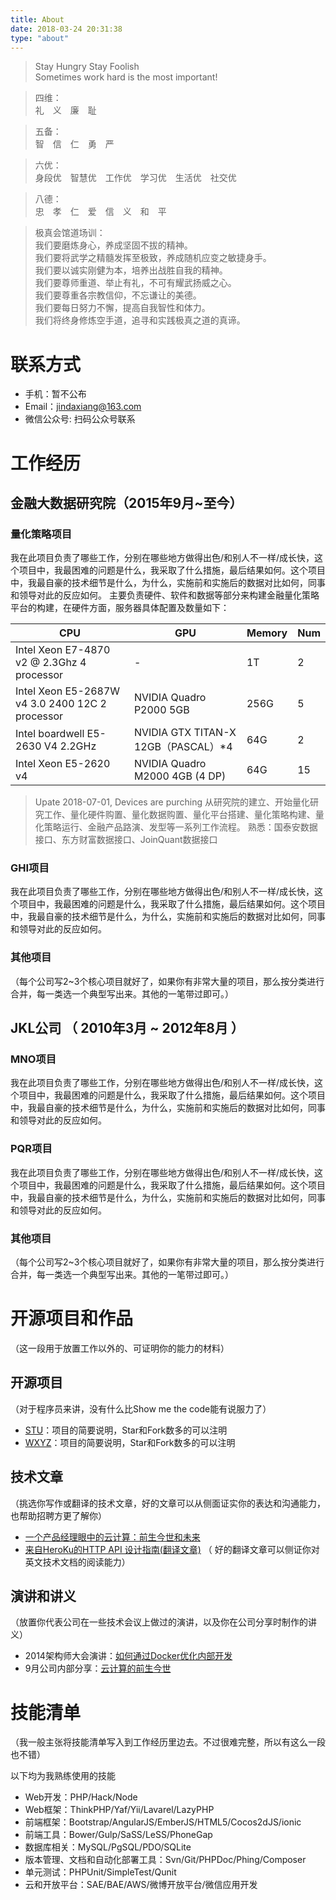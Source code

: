 ```yaml
---
title: About
date: 2018-03-24 20:31:38
type: "about"
---
```

> Stay Hungry Stay Foolish <br>
Sometimes work hard is the most important!

> 四维：<br>
礼　义　廉　耻

> 五备：<br>
智　信　仁　勇　严

> 六优：<br>
身段优　智慧优　工作优　学习优　生活优　社交优

> 八德：<br>
忠　孝　仁　爱　信　义　和　平

> 极真会馆道场训：<br>
我们要磨炼身心，养成坚固不拔的精神。<br>
我们要将武学之精髓发挥至极致，养成随机应变之敏捷身手。<br>
我们要以诚实刚健为本，培养出战胜自我的精神。<br>
我们要尊师重道、举止有礼，不可有耀武扬威之心。<br>
我们要尊重各宗教信仰，不忘谦让的美德。<br>
我们要每日努力不懈，提高自我智性和体力。<br>
我们将终身修炼空手道，追寻和实践极真之道的真谛。<br>



# 联系方式

- 手机：暂不公布
- Email：jindaxiang@163.com
- 微信公众号: 扫码公众号联系


# 工作经历

## 金融大数据研究院（2015年9月~至今）

### 量化策略项目 
我在此项目负责了哪些工作，分别在哪些地方做得出色/和别人不一样/成长快，这个项目中，我最困难的问题是什么，我采取了什么措施，最后结果如何。这个项目中，我最自豪的技术细节是什么，为什么，实施前和实施后的数据对比如何，同事和领导对此的反应如何。
主要负责硬件、软件和数据等部分来构建金融量化策略平台的构建，在硬件方面，服务器具体配置及数量如下：

CPU | GPU | Memory | Num
--- | --- | --- | ---
Intel Xeon E7-4870 v2 @ 2.3Ghz 4 processor |-| 1T | 2 
Intel Xeon E5-2687W v4 3.0 2400 12C 2 processor |NVIDIA Quadro P2000 5GB | 256G | 5 
Intel boardwell E5-2630 V4 2.2GHz  |NVIDIA GTX TITAN-X 12GB（PASCAL）*4| 64G | 2 
Intel Xeon E5-2620 v4|NVIDIA Quadro M2000 4GB (4 DP)|64G| 15 
> Upate 2018-07-01, Devices are purching
从研究院的建立、开始量化研究工作、量化硬件购置、量化数据购置、量化平台搭建、量化策略构建、量化策略运行、金融产品路演、发型等一系列工作流程。
熟悉：国泰安数据接口、东方财富数据接口、JoinQuant数据接口


### GHI项目 
我在此项目负责了哪些工作，分别在哪些地方做得出色/和别人不一样/成长快，这个项目中，我最困难的问题是什么，我采取了什么措施，最后结果如何。这个项目中，我最自豪的技术细节是什么，为什么，实施前和实施后的数据对比如何，同事和领导对此的反应如何。


### 其他项目

（每个公司写2~3个核心项目就好了，如果你有非常大量的项目，那么按分类进行合并，每一类选一个典型写出来。其他的一笔带过即可。）

  
## JKL公司 （ 2010年3月 ~ 2012年8月 ）

### MNO项目 
我在此项目负责了哪些工作，分别在哪些地方做得出色/和别人不一样/成长快，这个项目中，我最困难的问题是什么，我采取了什么措施，最后结果如何。这个项目中，我最自豪的技术细节是什么，为什么，实施前和实施后的数据对比如何，同事和领导对此的反应如何。


### PQR项目 
我在此项目负责了哪些工作，分别在哪些地方做得出色/和别人不一样/成长快，这个项目中，我最困难的问题是什么，我采取了什么措施，最后结果如何。这个项目中，我最自豪的技术细节是什么，为什么，实施前和实施后的数据对比如何，同事和领导对此的反应如何。


### 其他项目

（每个公司写2~3个核心项目就好了，如果你有非常大量的项目，那么按分类进行合并，每一类选一个典型写出来。其他的一笔带过即可。）
  
  
# 开源项目和作品
（这一段用于放置工作以外的、可证明你的能力的材料）

## 开源项目
（对于程序员来讲，没有什么比Show me the code能有说服力了）

  - [STU](http://github.com/yourname/projectname)：项目的简要说明，Star和Fork数多的可以注明
  - [WXYZ](http://github.com/yourname/projectname)：项目的简要说明，Star和Fork数多的可以注明

## 技术文章
（挑选你写作或翻译的技术文章，好的文章可以从侧面证实你的表达和沟通能力，也帮助招聘方更了解你）

- [一个产品经理眼中的云计算：前生今世和未来](http://get.jobdeer.com/706.get)
- [来自HeroKu的HTTP API 设计指南(翻译文章)](http://get.jobdeer.com/343.get) （ 好的翻译文章可以侧证你对英文技术文档的阅读能力）

## 演讲和讲义
（放置你代表公司在一些技术会议上做过的演讲，以及你在公司分享时制作的讲义）

  - 2014架构师大会演讲：[如何通过Docker优化内部开发](http://ftqq.com)
  - 9月公司内部分享：[云计算的前生今世](http://ftqq.com)
    
    
# 技能清单
（我一般主张将技能清单写入到工作经历里边去。不过很难完整，所以有这么一段也不错）

以下均为我熟练使用的技能

- Web开发：PHP/Hack/Node
- Web框架：ThinkPHP/Yaf/Yii/Lavarel/LazyPHP
- 前端框架：Bootstrap/AngularJS/EmberJS/HTML5/Cocos2dJS/ionic
- 前端工具：Bower/Gulp/SaSS/LeSS/PhoneGap
- 数据库相关：MySQL/PgSQL/PDO/SQLite
- 版本管理、文档和自动化部署工具：Svn/Git/PHPDoc/Phing/Composer
- 单元测试：PHPUnit/SimpleTest/Qunit
- 云和开放平台：SAE/BAE/AWS/微博开放平台/微信应用开发
      
